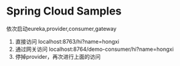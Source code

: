 # Spring Cloud Samples
依次启动eureka,provider,consumer,gateway

1. 直接访问 localhost:8763/hi?name=hongxi
1. 通过网关访问 localhost:8764/demo-consumer/hi?name=hongxi
1. 停掉provider，再次进行上面的访问
